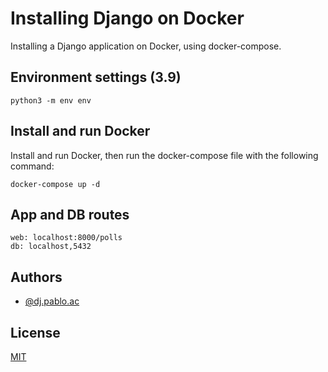 # Installing Django on Docker

Installing a Django application on Docker, using docker-compose.

## Environment settings (3.9)

```
python3 -m env env
```

## Install and run Docker

Install and run Docker, then run the docker-compose file with the following command:

```
docker-compose up -d
```

## App and DB routes

```
web: localhost:8000/polls
db: localhost,5432
```

## Authors

- [@dj.pablo.ac](https://gitlab.com/dj.pablo.ac)


## License

[MIT](https://choosealicense.com/licenses/mit/)
